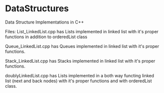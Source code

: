 # DataStructures

Data Structure Implementations in C++

Files:
  List_LinkedList.cpp has Lists implemented in linked list with it's proper functions in addition to orderedList class

  Queue_LinkedList.cpp has Queues implemented in linked list with it's proper functions.

  Stack_LinkedList.cpp has Stacks implemented in linked list with it's proper functions.

  doublyLinkedList.cpp has Lists implemented in a both way functing linked list (next and back nodes) with it's proper functions and with orderedList class.
